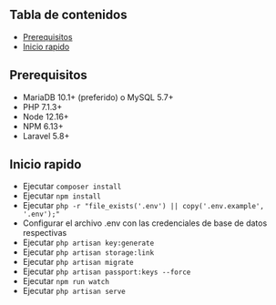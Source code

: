 ## Tabla de contenidos

- [Prerequisitos](#prerequisitos)
- [Inicio rapido](#inicio-rapido)

## Prerequisitos

- MariaDB 10.1+ (preferido) o MySQL 5.7+
- PHP 7.1.3+ 
- Node 12.16+
- NPM 6.13+
- Laravel 5.8+

## Inicio rapido
- Ejecutar `composer install`
- Ejecutar `npm install`
- Ejecutar `php -r "file_exists('.env') || copy('.env.example', '.env');"`
- Configurar el archivo .env con las credenciales de base de datos respectivas
- Ejecutar `php artisan key:generate`
- Ejecutar `php artisan storage:link`
- Ejecutar `php artisan migrate`
- Ejecutar `php artisan passport:keys --force`
- Ejecutar `npm run watch`
- Ejecutar `php artisan serve`


